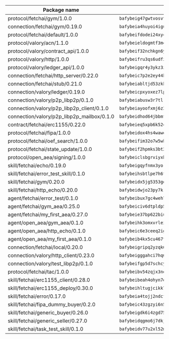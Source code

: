 | Package name                                                  | Package hash                                                  |
| ------------------------------------------------------------- | ------------------------------------------------------------- |
| protocol/fetchai/gym/1.0.0                                    | `bafybeig47gwtvosvtghwbhhwqgxhz3whxbrmyicibxtzjtss3dkbygy3iq` |
| connection/fetchai/gym/0.19.0                                 | `bafybeia4huyoi4iguyea4apktr2fq62rewtzo2vskmkb4drzj6md5dzn44` |
| protocol/fetchai/default/1.0.0                                | `bafybeifdodei24xy4zsnmurg3dbbe2ysp7ii7v5bmrsgl7stt7lj22pezq` |
| protocol/valory/acn/1.1.0                                     | `bafybeieldogmtf3m4jdsvt4vvyay3jh54rjn3deasymfw43vz3o42vigmq` |
| protocol/valory/contract_api/1.0.0                            | `bafybeif32nchkgn6yet7e5gt4auhf7lsahxnj4t36kxbw55p3gi7qpeuxq` |
| protocol/valory/http/1.0.0                                    | `bafybeifru3qs6udfzprax7jxktbsuzn7immfvi3scgfspifq3zdxwkgvnm` |
| protocol/valory/ledger_api/1.0.0                              | `bafybeigqr4y3ykz3iulrcoqmji7hy3dxaoy7zmyyzff4ivpbubcpwdknai` |
| connection/fetchai/http_server/0.22.0                         | `bafybeic7p2e2ey44k6yv3dzznepekggceqc6mxb55e4xovcjnr3qym5ncu` |
| connection/fetchai/stub/0.21.0                                | `bafybeiabltjd53zkkyo2xmq5fmytg7cpsqmgioex7w2krrdwg3xmjosdyq` |
| connection/valory/ledger/0.19.0                               | `bafybeicpxyoxez7lperltamvikxu6vzk2lhqakbivce4nzywyzoqbxoogm` |
| connection/valory/p2p_libp2p/0.1.0                            | `bafybeiabusw3r7tlru57ciceqoarusmdbpubpjq63yav3kbgvrbnbzacqu` |
| connection/valory/p2p_libp2p_client/0.1.0                     | `bafybeiayoofxmj6z3pasn2akqj3udgq2ta2ar6mv6zoehstul2btvv3gqa` |
| connection/valory/p2p_libp2p_mailbox/0.1.0                    | `bafybeidhod64jbbmfnbbfa3ld3afc2245kapbjrqn4iqikw7c7ueewe5zi` |
| contract/fetchai/erc1155/0.22.0                               | `bafybeieq5xpb6k52csnzscdqrzo4yizoqxeim46pa5jltrmg7zhihcgspe` |
| protocol/fetchai/fipa/1.0.0                                   | `bafybeidox4hs4wawq5raikqfdw3752xv2w4bvzxs5ezwtymdmn6gpmipla` |
| protocol/fetchai/oef_search/1.0.0                             | `bafybeifim32o7w5wkpcnict6kn6lp7rlddwlul7dfigcg4nzmqayxpvduu` |
| protocol/fetchai/state_update/1.0.0                           | `bafybeif2hpmks3bt2wfgmjbckk23c6pmuszqyb4dttlxjqjuhf5qebo3ye` |
| protocol/open_aea/signing/1.0.0                               | `bafybeiclsbgrviyxbmi2vex5ze3dhr7ywohrqedebx26jozayxvroqtegq` |
| skill/fetchai/echo/0.19.0                                     | `bafybeigqyfnmx3yoryx3yho6aj2te4px5u242nxtbhy3wnqrz35yoj6cyu` |
| skill/fetchai/error_test_skill/0.1.0                          | `bafybeihsbtlpe7h6fsvoxban5rilkmwviwkokul5cqym6atoolirontiyu` |
| skill/fetchai/gym/0.20.0                                      | `bafybeidx5jg5353gqk544h4u4vivos5upwc5sfy4xjmvf6ppzinzbmpfxe` |
| skill/fetchai/http_echo/0.20.0                                | `bafybeidwjo23py7krjrmgsae6onrgr3s7uq4kzy2epib55h5ub74yacqbm` |
| agent/fetchai/error_test/0.1.0                                | `bafybeibux7gc4weh7hwbltmub7j7tboqk4oi6ygrvzmqr6jf5y3k6h2jmm` |
| agent/fetchai/gym_aea/0.25.0                                  | `bafybeiciv6dtpldp57wbm7tubntkj3k5esjhmnl57msuc25cn4kbueo7mu` |
| agent/fetchai/my_first_aea/0.27.0                             | `bafybeie37bp622biuhwfhhgfifrojh7vaou326gu2cszanlaqytj64yw4u` |
| agent/open_aea/gym_aea/0.1.0                                  | `bafybeihk3omxvrleiwra46nqgvo5rnfvgkfzofewki3prqhu7dnqec7yam` |
| agent/open_aea/http_echo/0.1.0                                | `bafybeic6e3ceeq2igdbh7ijzxeva4kuryp35z64fvwxhqn7vonmnm5mqvm` |
| agent/open_aea/my_first_aea/0.1.0                             | `bafybeib4kx5cu467tcbiy447h46ng3s3hpxk5ab7kej6c2qsavks7hnmq4` |
| connection/fetchai/local/0.20.0                               | `bafybeigripq2yzqk6wbdtpnol4wurkv5hllzzk4kuooqfnxim3ofumldzm` |
| connection/valory/http_client/0.23.0                          | `bafybeigggahci7hq6tr3tyueatgkvgn73y4b3av2vk7vtr7jkeuwsqcteq` |
| connection/valory/test_libp2p/0.1.0                           | `bafybeifgp5d7schcydbanaumv3cbeoj3uxnbingp2645ppt6mlvaobb3ya` |
| protocol/fetchai/tac/1.0.0                                    | `bafybeibv54zqjx3nookodxh5z5b5vpsyxvwos5wvbs3yejczkp64dq57fm` |
| skill/fetchai/erc1155_client/0.28.0                           | `bafybeibeah4ohyn7dxvoblamdp2eyesoelbkhci5x5qi6prkn6v2vi2tsa` |
| skill/fetchai/erc1155_deploy/0.30.0                           | `bafybeihltugjcikk7sdag4ggh5o3eemmid7jczygtcwljzxtqgv32n6neu` |
| skill/fetchai/error/0.17.0                                    | `bafybeia4tojj2ndcfaglor5ordpitpxzf2mdiaycmogbpqal7ddiapioku` |
| skill/fetchai/fipa_dummy_buyer/0.2.0                          | `bafybeic43zgzyi6n5yzaznzlvygove4nsxeymbjrrmu3x4xvrxarnttj7e` |
| skill/fetchai/generic_buyer/0.26.0                            | `bafybeigdk6i4zgd752ihctekkikpteybyfga4onq6xr7plixuinurkeyde` |
| skill/fetchai/generic_seller/0.27.0                           | `bafybeidqgmo6j7dkjayt4l342ydyf2kqyfybzdnhnehmadlsg5i5zqrhhu` |
| skill/fetchai/task_test_skill/0.1.0                           | `bafybeidv77u2xl52mnxakwvh7fuh46aiwfpteyof4eaptfd4agoi6cdble` |
